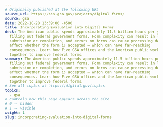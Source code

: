 ```yaml
---
# Originally published at the following URL
source_url: https://oes.gsa.gov/projects/digital-forms/
source: gsa
date: 2022-10-28 13:59:00 -0500
title: Incorporating Evaluation into Digital Forms
deck: The American public spends approximately 11.5 billion hours per year
  filling out federal government forms. Form complexity can result in lack of
  submission or completion, and errors on forms can cause processing delays and
  affect whether the form is accepted — which can have far-reaching
  consequences. Learn how Five GSA offices and the American public worked
  together to improve federal forms.
summary: The American public spends approximately 11.5 billion hours per year
  filling out federal government forms. Form complexity can result in lack of
  submission or completion, and errors on forms can cause processing delays and
  affect whether the form is accepted — which can have far-reaching
  consequences. Learn how Five GSA offices and the American public worked
  together to improve federal forms.
# See all topics at https://digital.gov/topics
topics:
  - gsa
# Controls how this page appears across the site
# 0 -- hidden
# 1 -- visible
weight: 1
slug: incorporating-evaluation-into-digital-forms
---
```

